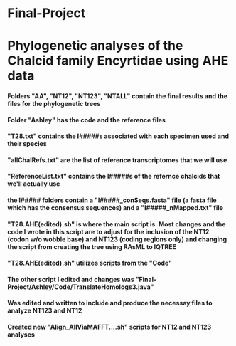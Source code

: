 # Final-Project
# Phylogenetic analyses of the Chalcid family Encyrtidae using AHE data

#### Folders "AA", "NT12", "NT123", "NTALL" contain the final results and the files for the phylogenetic trees
#### Folder "Ashley" has the code and the reference files

#### "T28.txt" contains the I#####s associated with each specimen used and their species
#### "allChalRefs.txt" are the list of reference transcriptomes that we will use
#### "ReferenceList.txt" contains the I#####s of the refernce chalcids that we'll actually use
#### the I##### folders contain a "I#####_conSeqs.fasta" file (a fasta file which has the consensus sequences) and a "I#####_nMapped.txt" file

#### "T28.AHE(edited).sh" is where the main script is. Most changes and the code I wrote in this script are to adjust for the inclusion of the NT12 (codon w/o wobble base) and NT123 (coding regions only) and changing the script from creating the tree using RAsML to IQTREE
#### "T28.AHE(edited).sh" utilizes scripts from the "Code" 

#### The other script I edited and changes was "Final-Project/Ashley/Code/TranslateHomologs3.java"
#### Was edited and written to include and produce the necessay files to analyze NT123 and NT12 

#### Created new "Align_AllViaMAFFT....sh" scripts for NT12 and NT123 analyses
